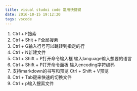 ```yaml
---
title: visual studoi code 常用快捷键
date: 2016-10-15 19:12:20
tags: vscode
---
```


1. Ctrl + F搜索
2. Ctrl + Shit + F全局搜素
3. Ctrl + G输入行号可以跳转到指定的行
4. Ctrl + N新建文件
5. Ctrl + Shift + P打开命令输入框
   输入language输入想要的语言
6. Ctrl + Shift + P打开命令面板
   输入encoding字符编码
7. 支持markdown的书写和预览
  Ctrl + Shift + V预览
8. Ctrl + Tab键来快速的切换文件
9. Ctrl + p输入搜索文件